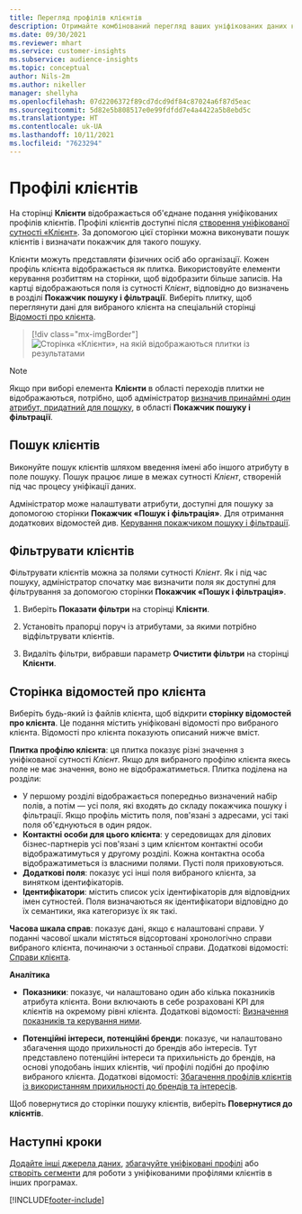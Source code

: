 ```yaml
---
title: Перегляд профілів клієнтів
description: Отримайте комбінований перегляд ваших уніфікованих даних клієнтів.
ms.date: 09/30/2021
ms.reviewer: mhart
ms.service: customer-insights
ms.subservice: audience-insights
ms.topic: conceptual
author: Nils-2m
ms.author: nikeller
manager: shellyha
ms.openlocfilehash: 07d2206372f89cd7dcd9df84c87024a6f87d5eac
ms.sourcegitcommit: 5d82e5b808517e0e99fdfdd7e4a4422a5b8ebd5c
ms.translationtype: HT
ms.contentlocale: uk-UA
ms.lasthandoff: 10/11/2021
ms.locfileid: "7623294"
---
```

# <a name="customer-profiles"></a>Профілі клієнтів

На сторінці **Клієнти** відображається об'єднане подання уніфікованих профілів клієнтів. Профілі клієнтів доступні після [створення уніфікованої сутності «Клієнт»](data-unification.md). За допомогою цієї сторінки можна виконувати пошук клієнтів і визначати покажчик для такого пошуку.

Клієнти можуть представляти фізичних осіб або організації. Кожен профіль клієнта відображається як плитка. Використовуйте елементи керування розбиттям на сторінки, щоб відобразити більше записів. На картці відображаються поля із сутності *Клієнт*, відповідно до визначень в розділі **Покажчик пошуку і фільтрації**. Виберіть плитку, щоб переглянути дані для вибраного клієнта на спеціальній сторінці [Відомості про клієнта](customer-profiles.md#customer-details-page).

> [!div class="mx-imgBorder"] 
> ![Сторінка «Клієнти», на якій відображаються плитки із результатами](media/customers-page-result-tiles-B2C.png "Сторінка «Клієнти», на якій відображаються плитки із результатами")

> [!NOTE]
> Якщо при виборі елемента **Клієнти** в області переходів плитки не відображаються, потрібно, щоб адміністратор [визначив принаймні один атрибут, придатний для пошуку](search-filter-index.md), в області **Покажчик пошуку і фільтрації**.

## <a name="search-for-customers"></a>Пошук клієнтів

Виконуйте пошук клієнтів шляхом введення імені або іншого атрибуту в поле пошуку. Пошук працює лише в межах сутності _Клієнт_, створеній під час процесу уніфікації даних.

Адміністратор може налаштувати атрибути, доступні для пошуку за допомогою сторінки **Покажчик «Пошук і фільтрація»**. Для отримання додаткових відомостей див. [Керування покажчиком пошуку і фільтрації](search-filter-index.md).

## <a name="filter-customers"></a>Фільтрувати клієнтів

Фільтрувати клієнтів можна за полями сутності _Клієнт_. Як і під час пошуку, адміністратор спочатку має визначити поля як доступні для фільтрування за допомогою сторінки **Покажчик «Пошук і фільтрація»**.

1. Виберіть **Показати фільтри** на сторінці **Клієнти**.

1. Установіть прапорці поруч із атрибутами, за якими потрібно відфільтрувати клієнтів.

1. Видаліть фільтри, вибравши параметр **Очистити фільтри** на сторінці **Клієнти**.

## <a name="customer-details-page"></a>Сторінка відомостей про клієнта

Виберіть будь-який із файлів клієнта, щоб відкрити **сторінку відомостей про клієнта**. Це подання містить уніфіковані відомості про вибраного клієнта. Відомості про клієнта показують описаний нижче вміст.

**Плитка профілю клієнта**: ця плитка показує різні значення з уніфікованої сутності _Клієнт_. Якщо для вибраного профілю клієнта якесь поле не має значення, воно не відображатиметься. Плитка поділена на розділи:  
  - У першому розділі відображається попередньо визначений набір полів, а потім — усі поля, які входять до складу покажчика пошуку і фільтрації. Якщо профіль містить поля, пов'язані з адресами, усі такі поля об'єднуються в один рядок. 
  - **Контактні особи для цього клієнта**: у середовищах для ділових бізнес-партнерів усі пов'язані з цим клієнтом контактні особи відображатимуться у другому розділі. Кожна контактна особа відображатиметься із власними полями. Пусті поля приховуються.
  - **Додаткові поля**: показує усі інші поля вибраного клієнта, за винятком ідентифікаторів. 
  - **Ідентифікатори**: містить список усіх ідентифікаторів для відповідних імен сутностей. Поля визначаються як ідентифікатори відповідно до їх семантики, яка категоризує їх як такі.

**Часова шкала справ**: показує дані, якщо є налаштовані справи. У поданні часової шкали містяться відсортовані хронологічно справи вибраного клієнта, починаючи з останньої справи. Додаткові відомості: [Справи клієнта](activities.md).

**Аналітика**  
  - **Показники**: показує, чи налаштовано один або кілька показників атрибута клієнта. Вони включають в себе розраховані KPI для клієнтів на окремому рівні клієнта. Додаткові відомості: [Визначення показників та керування ними](measures.md).

  - **Потенційні інтереси, потенційні бренди**: показує, чи налаштовано збагачення щодо прихильності до брендів або інтересів. Тут представлено потенційні інтереси та прихильність до брендів, на основі уподобань інших клієнтів, чиї профілі подібні до профілю вибраного клієнта. Додаткові відомості: [Збагачення профілів клієнтів із використанням прихильності до брендів та інтересів](enrichment-microsoft.md).

Щоб повернутися до сторінки пошуку клієнтів, виберіть **Повернутися до клієнтів**.

## <a name="next-steps"></a>Наступні кроки

[Додайте інші джерела даних](data-sources.md), [збагачуйте уніфіковані профілі](enrichment-hub.md) або [створіть сегменти](segments.md) для роботи з уніфікованими профілями клієнтів в інших програмах.


[!INCLUDE[footer-include](../includes/footer-banner.md)]
